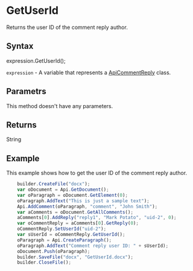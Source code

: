 # GetUserId

Returns the user ID of the comment reply author.

## Syntax

expression.GetUserId();

`expression` - A variable that represents a [ApiCommentReply](../ApiCommentReply.md) class.

## Parametrs

This method doesn't have any parameters.

## Returns

String

## Example

This example shows how to get the user ID of the comment reply author.

```javascript
	builder.CreateFile("docx");
	var oDocument = Api.GetDocument();
	var oParagraph = oDocument.GetElement(0);
	oParagraph.AddText("This is just a sample text");
	Api.AddComment(oParagraph, "comment", "John Smith");
	var aComments = oDocument.GetAllComments();
	aComments[0].AddReply("reply1", "Mark Potato", "uid-2", 0);
	var oCommentReply = aComments[0].GetReply(0);
	oCommentReply.SetUserId("uid-2");
	var sUserId = oCommentReply.GetUserId();
	oParagraph = Api.CreateParagraph();
	oParagraph.AddText("Comment reply user ID: " + sUserId);
	oDocument.Push(oParagraph);
	builder.SaveFile("docx", "GetUserId.docx");
	builder.CloseFile();
```